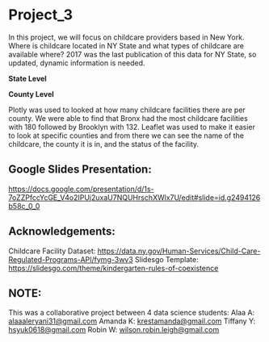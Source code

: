 # Project_3

In this project, we will focus on childcare providers based in New York.  Where is childcare located in NY State and what types of childcare are available where?  2017 was the last publication of this data for NY State, so updated, dynamic information is needed.

**State Level**


**County Level**

Plotly was used to looked at how many childcare facilities there are per county. We were able to find that Bronx had the most childcare facilities with 180 followed by Brooklyn with 132. 
Leaflet was used to make it easier to look at specific counties and from there we can see the name of the childcare, the county it is in, and the status of the facility. 



## **Google Slides Presentation:**
https://docs.google.com/presentation/d/1s-7oZZPfccYcGE_V4o2IPUj2uxaU7NQUHrschXWlx7U/edit#slide=id.g2494126b58c_0_0

## **Acknowledgements:**

Childcare Facility Dataset: https://data.ny.gov/Human-Services/Child-Care-Regulated-Programs-API/fymg-3wv3
Slidesgo Template: https://slidesgo.com/theme/kindergarten-rules-of-coexistence




## NOTE:
This was a collaborative project between 4 data science students:
Alaa A: alaaaleryani31@gmail.com
Amanda K: krestamanda@gmail.com
Tiffany Y: hsyuk0618@gmail.com
Robin W: wilson.robin.leigh@gmail.com

